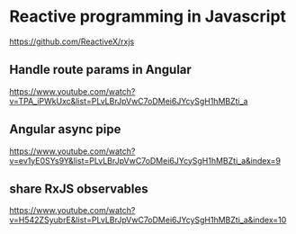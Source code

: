 # Reactive programming in Javascript

<https://github.com/ReactiveX/rxjs>

## Handle route params in Angular

<https://www.youtube.com/watch?v=TPA_iPWkUxc&list=PLvLBrJpVwC7oDMei6JYcySgH1hMBZti_a>

## Angular async pipe

<https://www.youtube.com/watch?v=ev1yE0SYs9Y&list=PLvLBrJpVwC7oDMei6JYcySgH1hMBZti_a&index=9>

## share RxJS observables

<https://www.youtube.com/watch?v=H542ZSyubrE&list=PLvLBrJpVwC7oDMei6JYcySgH1hMBZti_a&index=10>